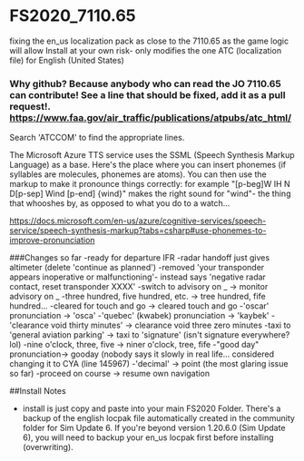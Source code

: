 # FS2020_7110.65
fixing the en_us localization pack as close to the 7110.65 as the game logic will allow
Install at your own risk- only modifies the one ATC (localization file) for English (United States)

### Why github? Because anybody who can read the JO 7110.65 can contribute! See a line that should be fixed, add it as a pull request!. https://www.faa.gov/air_traffic/publications/atpubs/atc_html/

Search 'ATCCOM' to find the appropriate lines.

The Microsoft Azure TTS service uses the SSML (Speech Synthesis Markup Language) as a base. Here's the place where you can insert phonemes (if syllables are molecules, phonemes are atoms). You can then use the markup to make it pronounce things correctly: for example "[p-beg]W IH N D[p-sep] Wind [p-end] {wind}" makes the right sound for "wind"- the thing that whooshes by, as opposed to what you do to a watch...

https://docs.microsoft.com/en-us/azure/cognitive-services/speech-service/speech-synthesis-markup?tabs=csharp#use-phonemes-to-improve-pronunciation

###Changes so far
-ready for departure IFR
-radar handoff just gives altimeter (delete 'continue as planned')
-removed 'your transponder appears inoperative or malfunctioning'- instead says 'negative radar contact, reset transponder XXXX'
-switch to advisory on _ -> monitor advisory on _
-three hundred, five hundred, etc. -> tree hundred, fife hundred...
-cleared for touch and go -> cleared touch and go
-'oscar' pronunciation -> 'osca'
-'quebec' (kwabek) pronunciation -> 'kaybek'
-'clearance void thirty minutes' -> clearance void three zero minutes
-taxi to 'general aviation parking' -> taxi to 'signature' (isn't signature everywhere? lol)
-nine o'clock, three, five -> niner o'clock, tree, fife
-"good day" pronunciation-> gooday (nobody says it slowly in real life... considered changing it to CYA (line 145967)
-'decimal' -> point (the most glaring issue so far)
-proceed on course -> resume own navigation

##Install Notes
- install is just copy and paste into your main FS2020 Folder. There's a backup of the english locpak file automatically created in the community folder for Sim Update 6. If you're beyond version 1.20.6.0 (Sim Update 6), you will need to backup your en_us locpak first before installing (overwriting).
